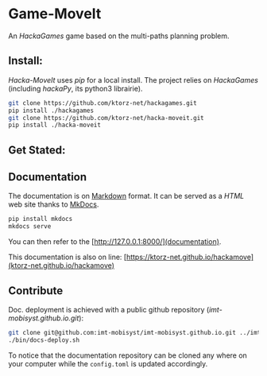 # Game-MoveIt

An _HackaGames_ game based on the multi-paths planning problem.


## Install:

_Hacka-MoveIt_ uses _pip_ for a local install. 
The project relies on _HackaGames_ (including _hackaPy_, its python3 librairie).

```sh
git clone https://github.com/ktorz-net/hackagames.git
pip install ./hackagames
git clone https://github.com/ktorz-net/hacka-moveit.git
pip install ./hacka-moveit
```


## Get Stated:



## Documentation

The documentation is on [Markdown](https://en.wikipedia.org/wiki/Markdown) format.
It can be served as a _HTML_ web site thanks to [MkDocs](https://www.mkdocs.org/).

```sh
pip install mkdocs
mkdocs serve
```

You can then refer to the [http://127.0.0.1:8000/](documentation).

This documentation is also on line: [https://ktorz-net.github.io/hackamove](ktorz-net.github.io/hackamove)


## Contribute 

Doc. deployment is achieved with a public github repository (_imt-mobisyst.github.io.git_):

```sh
git clone git@github.com:imt-mobisyst/imt-mobisyst.github.io.git ../imt-mobisyst-site
./bin/docs-deploy.sh
```

To notice that the documentation repository can be cloned any where on your computer while the `config.toml` is updated accordingly.
